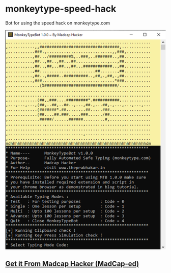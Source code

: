 # monkeytype-speed-hack
Bot for using the speed hack on monkeytype.com


![Image of MonkeyType Bot](https://raw.githubusercontent.com/PrabhakarRai/monkeytype-speed-hack/master/bot-preview.png)


## [Get it From Madcap Hacker (MadCap-ed)](https://www.madcaped.com/)

